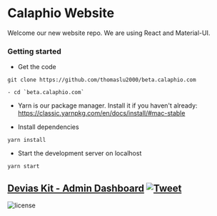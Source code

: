 # Calaphio Website

Welcome our new website repo. We are using React and Material-UI.

### Getting started

- Get the code

```
git clone https://github.com/thomaslu2000/beta.calaphio.com
```

```
- cd `beta.calaphio.com`
```

- Yarn is our package manager. Install it if you haven't already: https://classic.yarnpkg.com/en/docs/install/#mac-stable

- Install dependencies

```
yarn install
```

- Start the development server on localhost

```
yarn start
```

## [Devias Kit - Admin Dashboard](https://react-material-dashboard.devias.io/dashboard) [![Tweet](https://img.shields.io/twitter/url/http/shields.io.svg?style=social&logo=twitter)](https://twitter.com/intent/tweet?text=%F0%9F%9A%A8Devias%20Freebie%20Alert%20-%20An%20awesome%20ready-to-use%20register%20page%20made%20with%20%23material%20%23react%0D%0Ahttps%3A%2F%2Fdevias.io%20%23createreactapp%20%23devias%20%23material%20%23freebie%20%40devias-io)

![license](https://img.shields.io/badge/license-MIT-blue.svg)
